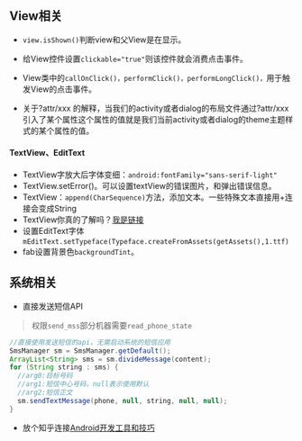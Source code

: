 ## View相关

- `view.isShown()`判断view和父View是在显示。


- 给View控件设置`clickable="true"`则该控件就会消费点击事件。
- View类中的`callOnClick()，performClick()，performLongClick()，`用于触发View的点击事件。
- 关于?attr/xxx  的解释，当我们的activity或者dialog的布局文件通过?attr/xxx  引入了某个属性这个属性的值就是我们当前activity或者dialog的theme主题样式的某个属性的值。
#### TextView、EditText
- TextView字放大后字体变细：`android:fontFamily="sans-serif-light"`
- TextView.setError()。可以设置textView的错误图片，和弹出错误信息。
- TextView：`append(CharSequence)`方法，添加文本。一些特殊文本直接用+连接会变成String
- TextView你真的了解吗？[我是链接](http://blog.csdn.net/sdkfjksf/article/details/51317204)
- 设置EditText字体`mEditText.setTypeface(Typeface.createFromAssets(getAssets(),1.ttf)`
- fab设置背景色`backgroundTint`。
## 系统相关

- 直接发送短信API

> 权限`send_mss`部分机器需要`read_phone_state`

```java
//直接使用发送短信的api，无需启动系统的短信应用
SmsManager sm = SmsManager.getDefault();
ArrayList<String> sms = sm.divideMessage(content);
for (String string : sms) {
  //arg0:目标号码
  //arg1:短信中心号码，null表示使用默认
  //arg2:短信正文
  sm.sendTextMessage(phone, null, string, null, null);
}
```
- 放个知乎连接[Android开发工具和技巧](https://www.zhihu.com/question/27140400)
